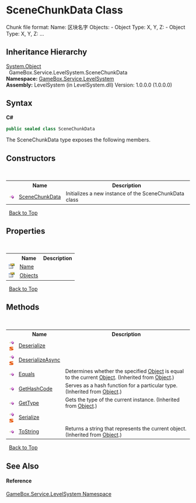 # SceneChunkData Class
 

Chunk file format: Name: 区块名字 Objects: - Object Type: X, Y, Z: - Object Type: X, Y, Z: ...


## Inheritance Hierarchy
<a href="http://msdn2.microsoft.com/zh-cn/library/e5kfa45b" target="_blank">System.Object</a><br />&nbsp;&nbsp;GameBox.Service.LevelSystem.SceneChunkData<br />
**Namespace:**&nbsp;<a href="624c2ca8-2880-f7a3-3eb1-01587cc3f61e">GameBox.Service.LevelSystem</a><br />**Assembly:**&nbsp;LevelSystem (in LevelSystem.dll) Version: 1.0.0.0 (1.0.0.0)

## Syntax

**C#**<br />
``` C#
public sealed class SceneChunkData
```

The SceneChunkData type exposes the following members.


## Constructors
&nbsp;<table><tr><th></th><th>Name</th><th>Description</th></tr><tr><td>![Public method](media/pubmethod.gif "Public method")</td><td><a href="99744819-af5b-dc78-0192-cb5934866c6a">SceneChunkData</a></td><td>
Initializes a new instance of the SceneChunkData class</td></tr></table>&nbsp;
<a href="#scenechunkdata-class">Back to Top</a>

## Properties
&nbsp;<table><tr><th></th><th>Name</th><th>Description</th></tr><tr><td>![Public property](media/pubproperty.gif "Public property")</td><td><a href="7577aefb-ead3-4a38-6410-2f8fb3fb3e99">Name</a></td><td></td></tr><tr><td>![Public property](media/pubproperty.gif "Public property")</td><td><a href="a12baadb-9df5-341a-79c9-7a2ef37eb55d">Objects</a></td><td></td></tr></table>&nbsp;
<a href="#scenechunkdata-class">Back to Top</a>

## Methods
&nbsp;<table><tr><th></th><th>Name</th><th>Description</th></tr><tr><td>![Public method](media/pubmethod.gif "Public method")![Static member](media/static.gif "Static member")</td><td><a href="f8ef253a-3720-ff5a-ca88-75249fa705b6">Deserialize</a></td><td></td></tr><tr><td>![Public method](media/pubmethod.gif "Public method")![Static member](media/static.gif "Static member")</td><td><a href="b008aafb-6b4d-817b-d460-51b197ca13da">DeserializeAsync</a></td><td></td></tr><tr><td>![Public method](media/pubmethod.gif "Public method")</td><td><a href="http://msdn2.microsoft.com/zh-cn/library/bsc2ak47" target="_blank">Equals</a></td><td>
Determines whether the specified <a href="http://msdn2.microsoft.com/zh-cn/library/e5kfa45b" target="_blank">Object</a> is equal to the current <a href="http://msdn2.microsoft.com/zh-cn/library/e5kfa45b" target="_blank">Object</a>.
 (Inherited from <a href="http://msdn2.microsoft.com/zh-cn/library/e5kfa45b" target="_blank">Object</a>.)</td></tr><tr><td>![Public method](media/pubmethod.gif "Public method")</td><td><a href="http://msdn2.microsoft.com/zh-cn/library/zdee4b3y" target="_blank">GetHashCode</a></td><td>
Serves as a hash function for a particular type.
 (Inherited from <a href="http://msdn2.microsoft.com/zh-cn/library/e5kfa45b" target="_blank">Object</a>.)</td></tr><tr><td>![Public method](media/pubmethod.gif "Public method")</td><td><a href="http://msdn2.microsoft.com/zh-cn/library/dfwy45w9" target="_blank">GetType</a></td><td>
Gets the type of the current instance.
 (Inherited from <a href="http://msdn2.microsoft.com/zh-cn/library/e5kfa45b" target="_blank">Object</a>.)</td></tr><tr><td>![Public method](media/pubmethod.gif "Public method")![Static member](media/static.gif "Static member")</td><td><a href="1f35e1fa-f491-57ea-9c2c-bc58a787c90f">Serialize</a></td><td></td></tr><tr><td>![Public method](media/pubmethod.gif "Public method")</td><td><a href="http://msdn2.microsoft.com/zh-cn/library/7bxwbwt2" target="_blank">ToString</a></td><td>
Returns a string that represents the current object.
 (Inherited from <a href="http://msdn2.microsoft.com/zh-cn/library/e5kfa45b" target="_blank">Object</a>.)</td></tr></table>&nbsp;
<a href="#scenechunkdata-class">Back to Top</a>

## See Also


#### Reference
<a href="624c2ca8-2880-f7a3-3eb1-01587cc3f61e">GameBox.Service.LevelSystem Namespace</a><br />